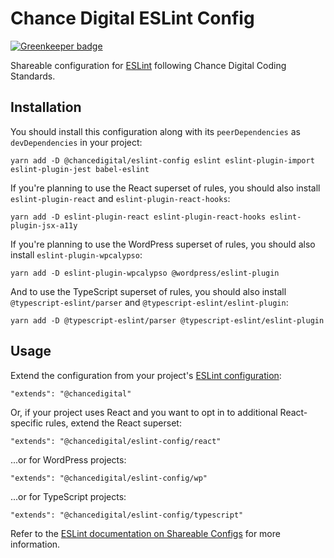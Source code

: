 # Chance Digital ESLint Config

[![Greenkeeper badge](https://badges.greenkeeper.io/chancedigital/eslint-config.svg)](https://greenkeeper.io/)

Shareable configuration for [ESLint](http://eslint.org/) following Chance Digital Coding Standards.

## Installation

You should install this configuration along with its `peerDependencies` as `devDependencies` in your project:

```shell
yarn add -D @chancedigital/eslint-config eslint eslint-plugin-import eslint-plugin-jest babel-eslint
```

If you're planning to use the React superset of rules, you should also install `eslint-plugin-react` and `eslint-plugin-react-hooks`:

```
yarn add -D eslint-plugin-react eslint-plugin-react-hooks eslint-plugin-jsx-a11y
```

If you're planning to use the WordPress superset of rules, you should also install `eslint-plugin-wpcalypso`:

```
yarn add -D eslint-plugin-wpcalypso @wordpress/eslint-plugin
```

And to use the TypeScript superset of rules, you should also install `@typescript-eslint/parser` and `@typescript-eslint/eslint-plugin`:

```
yarn add -D @typescript-eslint/parser @typescript-eslint/eslint-plugin
```

## Usage

Extend the configuration from your project's [ESLint configuration](https://eslint.org/docs/user-guide/configuring):

```
"extends": "@chancedigital"
```

Or, if your project uses React and you want to opt in to additional React-specific rules, extend the React superset:

```
"extends": "@chancedigital/eslint-config/react"
```

...or for WordPress projects:

```
"extends": "@chancedigital/eslint-config/wp"
```

...or for TypeScript projects:

```
"extends": "@chancedigital/eslint-config/typescript"
```

Refer to the [ESLint documentation on Shareable Configs](http://eslint.org/docs/developer-guide/shareable-configs) for more information.
